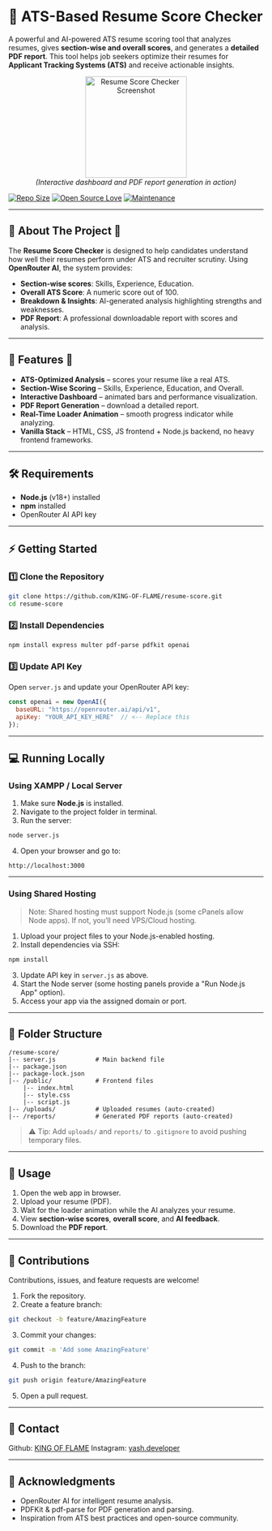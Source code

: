 # 📄 ATS-Based Resume Score Checker

A powerful and AI-powered ATS resume scoring tool that analyzes resumes, gives **section-wise and overall scores**, and generates a **detailed PDF report**. This tool helps job seekers optimize their resumes for **Applicant Tracking Systems (ATS)** and receive actionable insights.

<p align="center">
  <img src="https://i.ibb.co/RTHWr3Lp/make-a-logo-for-resume-score-checker.jpg" alt="Resume Score Checker Screenshot" width="200">
  <br>
  <i>(Interactive dashboard and PDF report generation in action)</i>
</p>

[![Repo Size](https://img.shields.io/github/repo-size/KING-OF-FLAME/resume-score?style=flat-square\&color=orange)](https://github.com/KING-OF-FLAME/resume-score)
[![Open Source Love](https://badges.frapsoft.com/os/v2/open-source.svg?v=103)](https://github.com/KING-OF-FLAME/resume-score)
[![Maintenance](https://img.shields.io/badge/Maintained%3F-yes-green.svg)](https://github.com/KING-OF-FLAME/resume-score/graphs/commit-activity)

---

## 🌟 About The Project 📍

The **Resume Score Checker** is designed to help candidates understand how well their resumes perform under ATS and recruiter scrutiny. Using **OpenRouter AI**, the system provides:

* **Section-wise scores**: Skills, Experience, Education.
* **Overall ATS Score**: A numeric score out of 100.
* **Breakdown & Insights**: AI-generated analysis highlighting strengths and weaknesses.
* **PDF Report**: A professional downloadable report with scores and analysis.

---

## 🚀 Features 📍

* **ATS-Optimized Analysis** – scores your resume like a real ATS.
* **Section-Wise Scoring** – Skills, Experience, Education, and Overall.
* **Interactive Dashboard** – animated bars and performance visualization.
* **PDF Report Generation** – download a detailed report.
* **Real-Time Loader Animation** – smooth progress indicator while analyzing.
* **Vanilla Stack** – HTML, CSS, JS frontend + Node.js backend, no heavy frontend frameworks.

---

## 🛠 Requirements

* **Node.js** (v18+) installed
* **npm** installed
* OpenRouter AI API key

---

## ⚡ Getting Started

### 1️⃣ Clone the Repository

```bash
git clone https://github.com/KING-OF-FLAME/resume-score.git
cd resume-score
```

### 2️⃣ Install Dependencies

```bash
npm install express multer pdf-parse pdfkit openai
```

### 3️⃣ Update API Key

Open `server.js` and update your OpenRouter API key:

```js
const openai = new OpenAI({
  baseURL: "https://openrouter.ai/api/v1",
  apiKey: "YOUR_API_KEY_HERE"  // <-- Replace this
});
```

---

## 💻 Running Locally

### **Using XAMPP / Local Server**

1. Make sure **Node.js** is installed.
2. Navigate to the project folder in terminal.
3. Run the server:

```bash
node server.js
```

4. Open your browser and go to:

```
http://localhost:3000
```

---

### **Using Shared Hosting**

> Note: Shared hosting must support Node.js (some cPanels allow Node apps). If not, you’ll need VPS/Cloud hosting.

1. Upload your project files to your Node.js-enabled hosting.
2. Install dependencies via SSH:

```bash
npm install
```

3. Update API key in `server.js` as above.
4. Start the Node server (some hosting panels provide a "Run Node.js App" option).
5. Access your app via the assigned domain or port.

---

## 📂 Folder Structure

```
/resume-score/
|-- server.js           # Main backend file
|-- package.json
|-- package-lock.json
|-- /public/            # Frontend files
    |-- index.html
    |-- style.css
    |-- script.js
|-- /uploads/           # Uploaded resumes (auto-created)
|-- /reports/           # Generated PDF reports (auto-created)
```

> ⚠️ Tip: Add `uploads/` and `reports/` to `.gitignore` to avoid pushing temporary files.

---

## 🎨 Usage

1. Open the web app in browser.
2. Upload your resume (PDF).
3. Wait for the loader animation while the AI analyzes your resume.
4. View **section-wise scores**, **overall score**, and **AI feedback**.
5. Download the **PDF report**.

---

## 🤝 Contributions

Contributions, issues, and feature requests are welcome!

1. Fork the repository.
2. Create a feature branch:

```bash
git checkout -b feature/AmazingFeature
```

3. Commit your changes:

```bash
git commit -m 'Add some AmazingFeature'
```

4. Push to the branch:

```bash
git push origin feature/AmazingFeature
```

5. Open a pull request.

---

## 📧 Contact

Github: [KING OF FLAME](https://github.com/KING-OF-FLAME)
Instagram: [yash.developer](https://instagram.com/yash.developer)

---

## 🙏 Acknowledgments

* OpenRouter AI for intelligent resume analysis.
* PDFKit & pdf-parse for PDF generation and parsing.
* Inspiration from ATS best practices and open-source community.
